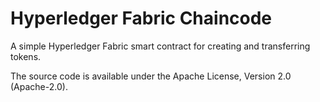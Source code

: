 # Hyperledger Fabric Chaincode

A simple Hyperledger Fabric smart contract for creating and transferring tokens.

The source code is available under the Apache License, Version 2.0 (Apache-2.0).
